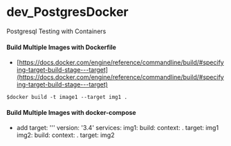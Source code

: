# dev_PostgresDocker
Postgresql Testing with Containers

#### Build Multiple Images with Dockerfile
- [https://docs.docker.com/engine/reference/commandline/build/#specifying-target-build-stage---target](https://docs.docker.com/engine/reference/commandline/build/#specifying-target-build-stage---target) <br/>

```
$docker build -t image1 --target img1 .
```


#### Build Multiple Images with docker-compose
- add target:
'''
version: '3.4'
services:
  img1:
    build:
      context: .
      target: img1
  img2:
    build:
      context: .
      target: img2
```
